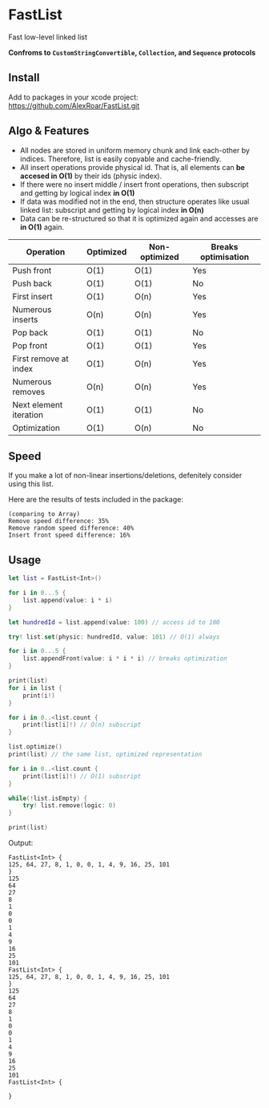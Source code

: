 # FastList

Fast low-level linked list

**Confroms to `CustomStringConvertible`, `Collection`, and `Sequence` protocols**

## Install 

Add to packages in your xcode project: https://github.com/AlexRoar/FastList.git

## Algo & Features

- All nodes are stored in uniform memory chunk and link each-other by indices. Therefore, list is easily copyable and cache-friendly.
- All insert operations provide physical id. That is, all elements can **be accesed in O(1)** by their ids (physic index). 
- If there were no insert middle / insert front operations, then subscript and getting by logical index **in O(1)**
- If data was modified not in the end, then structure operates like usual linked list: subscript and getting by logical index **in O(n)**
- Data can be re-structured so that it is optimized again and accesses are **in O(1)** again.

| Operation              	| Optimized 	| Non-optimized 	| Breaks optimisation 	|
|------------------------	|-----------	|---------------	|---------------------	|
| Push front             	| O(1)      	| O(1)          	| Yes                 	|
| Push back              	| O(1)      	| O(1)          	| No                  	|
| First insert           	| O(1)      	| O(n)          	| Yes                 	|
| Numerous inserts       	| O(n)      	| O(n)          	| Yes                 	|
| Pop back               	| O(1)      	| O(1)          	| No                  	|
| Pop front              	| O(1)      	| O(1)          	| Yes                 	|
| First remove at index  	| O(1)      	| O(n)          	| Yes                 	|
| Numerous removes       	| O(n)      	| O(n)          	| Yes                 	|
| Next element iteration 	| O(1)      	| O(1)          	| No                  	|
| Optimization           	| O(1)      	| O(n)          	| No                  	|

## Speed

If you make a lot of non-linear insertions/deletions, defenitely consider using this list.

Here are the results of tests included in the package:
```
(comparing to Array)
Remove speed difference: 35%
Remove random speed difference: 40%
Insert front speed difference: 16%
```

## Usage

```swift
let list = FastList<Int>()

for i in 0...5 {
    list.append(value: i * i)
}

let hundredId = list.append(value: 100) // access id to 100

try! list.set(physic: hundredId, value: 101) // O(1) always

for i in 0...5 {
    list.appendFront(value: i * i * i) // breaks optimization
}

print(list)
for i in list {
    print(i!)
}

for i in 0..<list.count {
    print(list[i]!) // O(n) subscript
}

list.optimize()
print(list) // the same list, optimized representation

for i in 0..<list.count {
    print(list[i]!) // O(1) subscript
}

while(!list.isEmpty) {
    try! list.remove(logic: 0)
}

print(list)
```

Output:

```
FastList<Int> {
125, 64, 27, 8, 1, 0, 0, 1, 4, 9, 16, 25, 101
}
125
64
27
8
1
0
0
1
4
9
16
25
101
FastList<Int> {
125, 64, 27, 8, 1, 0, 0, 1, 4, 9, 16, 25, 101
}
125
64
27
8
1
0
0
1
4
9
16
25
101
FastList<Int> {

}
```
